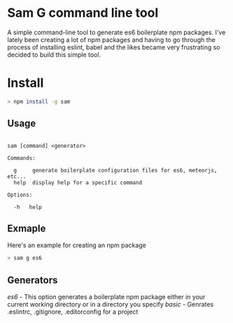 # Sam G command line tool

A simple command-line tool to generate es6 boilerplate npm packages. I've lately been creating a lot of npm packages and having to go through the process of installing eslint, babel and the likes became very frustrating so decided to build this simple tool.

# Install

```bash
> npm install -g sam
```


## Usage

```

sam [command] <generator>

Commands: 
  
  g     generate boilerplate configuration files for es6, meteorjs, etc...
  help  display help for a specific command

Options:

  -h   help

```


## Exmaple

Here's an example for creating an npm package

```bash
> sam g es6
```

## Generators

*es6* - This option generates a boilerplate npm package either in your current working directory or in a directory you specify
*basic* - Genrates .eslintrc, .gitignore, .editorconfig for a project
